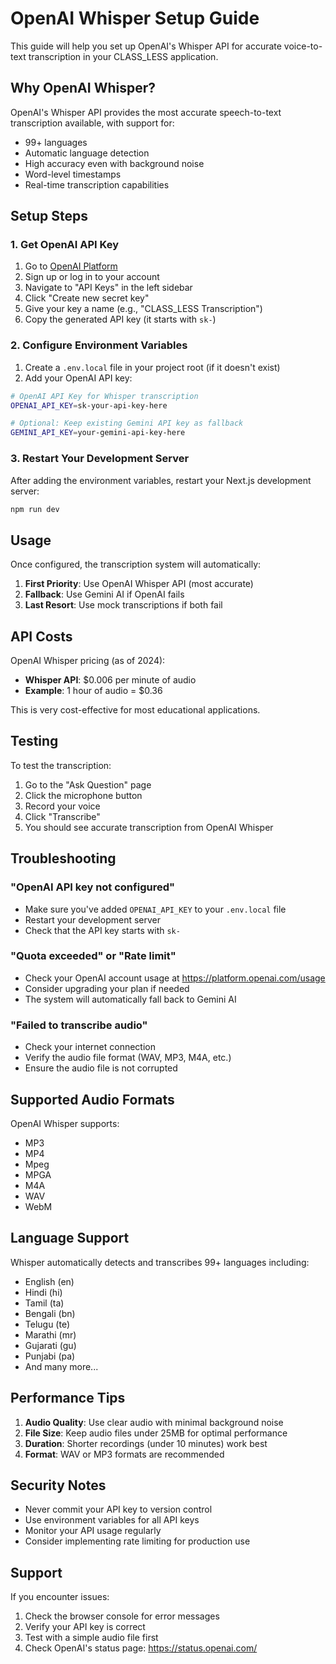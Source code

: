 # OpenAI Whisper Setup Guide

This guide will help you set up OpenAI's Whisper API for accurate voice-to-text transcription in your CLASS_LESS application.

## Why OpenAI Whisper?

OpenAI's Whisper API provides the most accurate speech-to-text transcription available, with support for:
- 99+ languages
- Automatic language detection
- High accuracy even with background noise
- Word-level timestamps
- Real-time transcription capabilities

## Setup Steps

### 1. Get OpenAI API Key

1. Go to [OpenAI Platform](https://platform.openai.com/)
2. Sign up or log in to your account
3. Navigate to "API Keys" in the left sidebar
4. Click "Create new secret key"
5. Give your key a name (e.g., "CLASS_LESS Transcription")
6. Copy the generated API key (it starts with `sk-`)

### 2. Configure Environment Variables

1. Create a `.env.local` file in your project root (if it doesn't exist)
2. Add your OpenAI API key:

```bash
# OpenAI API Key for Whisper transcription
OPENAI_API_KEY=sk-your-api-key-here

# Optional: Keep existing Gemini API key as fallback
GEMINI_API_KEY=your-gemini-api-key-here
```

### 3. Restart Your Development Server

After adding the environment variables, restart your Next.js development server:

```bash
npm run dev
```

## Usage

Once configured, the transcription system will automatically:

1. **First Priority**: Use OpenAI Whisper API (most accurate)
2. **Fallback**: Use Gemini AI if OpenAI fails
3. **Last Resort**: Use mock transcriptions if both fail

## API Costs

OpenAI Whisper pricing (as of 2024):
- **Whisper API**: $0.006 per minute of audio
- **Example**: 1 hour of audio = $0.36

This is very cost-effective for most educational applications.

## Testing

To test the transcription:

1. Go to the "Ask Question" page
2. Click the microphone button
3. Record your voice
4. Click "Transcribe"
5. You should see accurate transcription from OpenAI Whisper

## Troubleshooting

### "OpenAI API key not configured"
- Make sure you've added `OPENAI_API_KEY` to your `.env.local` file
- Restart your development server
- Check that the API key starts with `sk-`

### "Quota exceeded" or "Rate limit"
- Check your OpenAI account usage at https://platform.openai.com/usage
- Consider upgrading your plan if needed
- The system will automatically fall back to Gemini AI

### "Failed to transcribe audio"
- Check your internet connection
- Verify the audio file format (WAV, MP3, M4A, etc.)
- Ensure the audio file is not corrupted

## Supported Audio Formats

OpenAI Whisper supports:
- MP3
- MP4
- Mpeg
- MPGA
- M4A
- WAV
- WebM

## Language Support

Whisper automatically detects and transcribes 99+ languages including:
- English (en)
- Hindi (hi)
- Tamil (ta)
- Bengali (bn)
- Telugu (te)
- Marathi (mr)
- Gujarati (gu)
- Punjabi (pa)
- And many more...

## Performance Tips

1. **Audio Quality**: Use clear audio with minimal background noise
2. **File Size**: Keep audio files under 25MB for optimal performance
3. **Duration**: Shorter recordings (under 10 minutes) work best
4. **Format**: WAV or MP3 formats are recommended

## Security Notes

- Never commit your API key to version control
- Use environment variables for all API keys
- Monitor your API usage regularly
- Consider implementing rate limiting for production use

## Support

If you encounter issues:
1. Check the browser console for error messages
2. Verify your API key is correct
3. Test with a simple audio file first
4. Check OpenAI's status page: https://status.openai.com/
